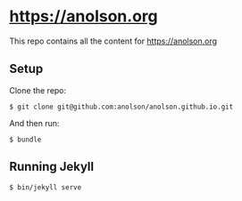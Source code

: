 # https://anolson.org

This repo contains all the content for https://anolson.org

## Setup

Clone the repo:

```
$ git clone git@github.com:anolson/anolson.github.io.git
```
And then run:

```
$ bundle
```

## Running Jekyll

```
$ bin/jekyll serve
```
